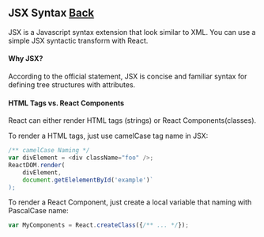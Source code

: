 ## JSX Syntax [Back](./../react.md)

JSX is a Javascript syntax extension that look similar to XML. You can use a simple JSX syntactic transform with React.

#### Why JSX?

According to the official statement, JSX is concise and familiar syntax for defining tree structures with attributes.

#### HTML Tags vs. React Components

React can either render HTML tags (strings) or React Components(classes).

To render a HTML tags, just use camelCase tag name in JSX:

```js
/** camelCase Naming */
var divElement = <div className="foo" />;
ReactDOM.render(
    divElement,
    document.getElelementById('example')`
);
```

To render a React Component, just create a local variable that naming with PascalCase name:

```js
var MyComponents = React.createClass({/** ... */});
```

